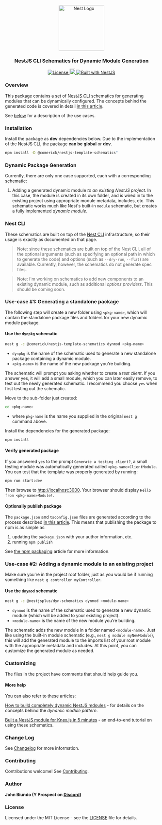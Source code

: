 <h1 align="center"></h1>

<div align="center">
  <a href="http://nestjs.com/" target="_blank">
    <img src="https://nestjs.com/img/logo_text.svg" width="150" alt="Nest Logo" />
  </a>
</div>

<h3 align="center">NestJS CLI Schematics for Dynamic Module Generation</h3>

<div align="center">
  <a href="https://nestjs.com" target="_blank">
    <img src="https://img.shields.io/badge/license-MIT-brightgreen.svg" alt="License" />
    <img src="https://badge.fury.io/js/%40nestjsplus%2Fdyn-schematics.svg" alt="npm version" height="18">
    <img src="https://img.shields.io/badge/built%20with-NestJs-red.svg" alt="Built with NestJS">
  </a>
</div>

### Overview

This package contains a set of [NestJS CLI](https://docs.nestjs.com/cli/overview) schematics for generating modules that can be dynamically configured.  The concepts behind the generated code is covered in detail [in this article](https://dev.to/nestjs/advanced-nestjs-how-to-build-completely-dynamic-nestjs-modules-1370).

See [below](#dynamic-package-generation) for a description of the use cases.

### Installation

Install the package as **dev** dependencies below.  Due to the implementation of the NestJS CLI, the package **can be** **global** or **dev**.

```bash
npm install -D @comerick/nestjs-template-schematics"
```

### Dynamic Package Generation

Currently, there are only one case supported, each with a corresponding schematic:

1. Adding a generated dynamic module *to an existing NestJS project*. In this case, the module is created in its own folder, and is wired in to the existing project using appropriate module metadata, includes, etc.  This schematic works much like Nest's built-in `module` schematic, but creates a fully implemented *dynamic module*.

### Nest CLI

These schematics are built on top of the [Nest CLI](https://docs.nestjs.com/cli/usages) infrastructure, so their usage is exactly as documented on that page.

> Note: since these schematics are built on top of the Nest CLI, all of the optional arguments (such as specifying an optional path in which to generate the code) and options (such as `--dry-run`, `--flat`) are available.  Currently, however, the schematics do not generate spec files.

> Note: I'm working on schematics to add new components to an existing dynamic module, such as additional *options providers*. This should be coming soon.

### Use-case #1: Generating a standalone package

The following step will create a new folder using `<pkg-name>`, which will contain the standalone package files and folders for your new dynamic module package.

#### Use the `dynpkg` schematic

```bash
nest g -c @comerick/nestjs-template-schematics dynmod <pkg-name>
```

- `dynpkg` is the name of the schematic used to generate a new standalone package containing a dynamic module.
- `<pkg-name>` is the name of the new package you're building.

The schematic will prompt you asking whether to create a *test client*.  If you answer yes, it will add a small module, which you can later easily remove, to test out the newly generated schematic.  I recommend you choose `yes` when first testing out the schematic.

Move to the sub-folder just created:

```bash
cd <pkg-name>
```
- where `pkg-name` is the name you supplied in the original `nest g` command above.

Install the dependencies for the generated package:

```bash
npm install
```

#### Verify generated package

If you answered `yes` to the prompt `Generate a testing client?`, a small testing module was automatically generated called `<pkg-name>ClientModule`.  You can test that the template was properly generated by running:

```bash
npm run start:dev
```

Then browse to [http://localhost:3000](http://localhost:3000).  Your browser should display `Hello from <pkg-name>Module!`.

#### Optionally publish package

The `package.json` and `tsconfig.json` files are generated according to the process described [in this article](https://dev.to/nestjs/publishing-nestjs-packages-with-npm-21fm).  This means that publishing the package to npm is as simple as:
1. updating the `package.json` with your author information, etc.
2. running `npm publish`

See [the npm packaging](https://dev.to/nestjs/publishing-nestjs-packages-with-npm-21fm) article for more information.

### Use-case #2: Adding a dynamic module to an existing project

Make sure you're in the project root folder, just as you would be if running something like `nest g controller myController`.

#### Use the `dnymod` schematic

```bash
nest g -c @nestjsplus/dyn-schematics dynmod <module-name>
```

- `dynmod` is the name of the schematic used to generate a new dynamic module (which will be added to your existing project).
- `<module-name>` is the name of the new module you're building.

The schematic adds the new module in a folder named `<module-name>`.  Just like using the built-in module schematic (e.g., `nest g module myNewModule`), this will add the generated module to the imports list of your root module with the appropriate metadata and includes.  At this point, you can customize the generated module as needed.

### Customizing

The files in the project have comments that should help guide you.

#### More help

You can also refer to these articles:

[How to build completely dynamic NestJS mdoules](https://dev.to/nestjs/advanced-nestjs-how-to-build-completely-dynamic-nestjs-modules-1370) - for details on the concepts behind the *dynamic module pattern*.

[Built a NestJS module for Knex.js in 5 minutes](https://dev.to/nestjs/build-a-nestjs-module-for-knex-js-or-other-resource-based-libraries-in-5-minutes-12an) - an end-to-end tutorial on using these schematics.


### Change Log

See [Changelog](CHANGELOG.md) for more information.

### Contributing

Contributions welcome! See [Contributing](CONTRIBUTING.md).

### Author

**John Biundo (Y Prospect on [Discord](https://discord.gg/G7Qnnhy))**

### License

Licensed under the MIT License - see the [LICENSE](LICENSE) file for details.
